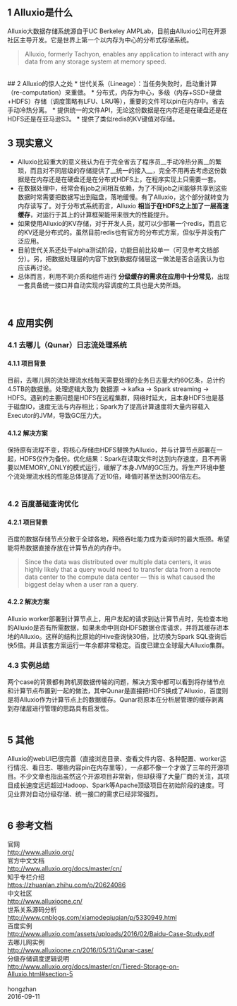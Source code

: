 ## 1 Alluxio是什么
Alluxio大数据存储系统源自于UC Berkeley AMPLab，目前由Alluxio公司在开源社区主导开发。它是世界上第一个以内存为中心的分布式存储系统。
<br>
> Alluxio, formerly Tachyon, enables any application to interact with any data from any storage system at memory speed.

<br>
## 2 Alluxio的惊人之处
* 世代关系（Lineage）：当任务失败时，启动重计算（re-computation）来重做。
* 分布式，内存为中心，多级（内存+SSD+硬盘+HDFS）存储（调度策略有LFU、LRU等），重要的文件可以pin在内存中。省去手动冷热分离。
* 提供统一的文件API，无论这份数据是在内存还是在硬盘还是在HDFS还是在亚马逊S3。
* 提供了类似redis的KV键值对存储。
<br>

## 3 现实意义
* Alluxio比较重大的意义我认为在于完全省去了程序员__手动冷热分离__的繁琐，而且对不同层级的存储提供了__统一的接入__，完全不用再去考虑这份数据是在内存还是在硬盘还是在分布式HDFS上，在程序实现上只需要一套。<br>
* 在数据处理中，经常会有job之间相互依赖，为了不同job之间能够共享到这些数据时常需要把数据写出到磁盘，落地缓慢。有了Alluxio，这个部分就转变为内存读写了。对于分布式系统而言，Alluxio __相当于在HDFS之上加了一层高速缓存__，对运行于其上的计算框架能带来很大的性能提升。<br>
* 如果使用Alluxio的KV存储，对于开发人员，就可以少部署一个redis，而且它的KV还是分布式的。虽然目前redis也有官方的分布式方案，但似乎并没有广泛应用。<br>
* 目前世代关系还处于alpha测试阶段，功能目前比较单一（可见参考文档部分）。另，把数据处理层的内容下放到数据存储层这一做法是否合适我认为也应该再讨论。<br>
* 总体而言，利用不同介质和组件进行 __分级缓存的需求在应用中十分常见__，出现一套具备统一接口并自动实现内容调度的工具也是大势所趋。
<br>

## 4 应用实例
### 4.1 去哪儿（Qunar）日志流处理系统
#### 4.1.1 项目背景
目前，去哪儿网的流处理流水线每天需要处理的业务日志量大约60亿条，总计约4.5TB的数据量。处理逻辑大致为 数据源 -> kafka -> Spark streaming -> HDFS。遇到的主要问题是HDFS在远程集群，网络时延大，且本身HDFS也是基于磁盘IO，速度无法与内存相比；Spark为了提高计算速度将大量内容载入Executor的JVM，导致GC压力大。
#### 4.1.2 解决方案
保持原有流程不变，将核心存储由HDFS替换为Alluxio，并与计算节点部署在一起，HDFS仅作为备份。优化结果：Spark在读取文件时达到内存速度，且不再需要以MEMORY_ONLY的模式运行，缓解了本身JVM的GC压力。将生产环境中整个流处理流水线的性能总体提高了近10倍，峰值时甚至达到300倍左右。<br><br>
### 4.2 百度基础查询优化
#### 4.2.1 项目背景
百度的数据存储节点分散于全球各地，网络吞吐能力成为查询时的最大瓶颈。希望能将热数据直接存放在计算节点的内存中。
> Since the data was distributed over multiple data centers, it was highly likely that a query would need to transfer data from a remote data center to the compute data center — this is what caused the biggest delay when a user ran a query. 

#### 4.2.2 解决方案
Alluxio worker部署到计算节点上，用户发起的请求到达计算节点时，先检查本地的Alluxio是否有所需数据，如果未命中则向HDFS数据仓库请求，并将其缓存进本地的Alluxio。这样的结构比原始的Hive查询快30倍，比切换为Spark SQL查询后快5倍。并且该套方案运行一年余都非常稳定。百度已建立全球最大Alluxio集群。
### 4.3 实例总结
两个case的背景都有跨机房数据传输的问题，解决方案中都可以看到将存储节点和计算节点布置到一起的做法，其中Qunar是直接把HDFS换成了Alluxio，百度则是将Alluxio作为计算节点上的数据缓存。Qunar将原本在分析层管理的缓存剥离到存储层进行管理的思路具有启发性。<br>
<br>
## 5 其他
Alluxio的webUI已很完善（直接浏览目录、查看文件内容、各种配置、worker运行情况、看日志、哪些内容pin在内存里等），一点都不像一个才做了三年的开源项目。不少文章也指出虽然这个开源项目非常新，但却获得了大量厂商的关注，其项目成长速度远远超过Hadoop、Spark等Apache顶级项目在初始阶段的速度。可见业界对自动分级存储、统一接口的需求已经非常强烈。<br><br>
## 6 参考文档
官网<br>
http://www.alluxio.org/<br>
官方中文文档<br>
http://www.alluxio.org/docs/master/cn/<br>
知乎专栏介绍<br>
https://zhuanlan.zhihu.com/p/20624086<br>
中文社区<br>
http://www.alluxioone.cn/<br>
世系关系源码分析<br>
http://www.cnblogs.com/xiamodeqiuqian/p/5330949.html<br>
百度实例<br>
http://www.alluxio.com/assets/uploads/2016/02/Baidu-Case-Study.pdf<br>
去哪儿网实例<br>
http://www.alluxioone.cn/2016/05/31/Qunar-case/<br>
分级存储调度逻辑说明<br>
http://www.alluxio.org/docs/master/cn/Tiered-Storage-on-Alluxio.html#section-5<br>
<br>
hongzhan<br>
2016-09-11
